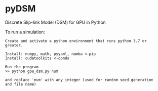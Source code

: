 # pyDSM

Discrete Slip-link Model (DSM) for GPU in Python

To run a simulation:
```
Create and activate a python environment that runs python 3.7 or greater.

Install: numpy, math, pyyaml, numba <-pip
Install: cudatoolkits <-conda

Run the program
>> python gpu_dsm.py num

and replace 'num' with any integer (used for random seed generation and file name)
```
